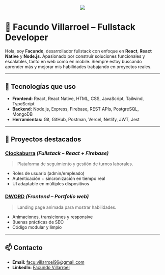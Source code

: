 <p align="center"><img src="https://i.imgur.com/A6bWGFl.gif"/></p>

# 👋 Facundo Villarroel – Fullstack Developer

Hola, soy **Facundo**, desarrollador fullstack con enfoque en **React**, **React Native** y **Node.js**. 
Apasionado por construir soluciones funcionales y escalables, tanto en web como en mobile. 
Siempre estoy buscando aprender más y mejorar mis habilidades trabajando en proyectos reales.

---

## 🚀 Tecnologías que uso
- **Frontend:** React, React Native, HTML, CSS, JavaScript, Tailwind, TypeScript
- **Backend:** Node.js, Express, Firebase, REST APIs, PostgreSQL, MongoDB
- **Herramientas:** Git, GitHub, Postman, Vercel, Netlify, JWT, Jest

---

## 📁 Proyectos destacados

### [Clockaburra](https://github.com/FacundoVillarroel) *(Fullstack – React + Firebase)*
> Plataforma de seguimiento y gestión de turnos laborales.
- Roles de usuario (admin/empleado)
- Autenticación + sincronización en tiempo real
- UI adaptable en múltiples dispositivos

### [DWORD](https://github.com/FacundoVillarroel) *(Frontend – Portfolio web)*
> Landing page animada para mostrar habilidades.
- Animaciones, transiciones y responsive
- Buenas prácticas de SEO
- Código modular y limpio

---

## 📫 Contacto
- **Email:** facu.villarroel96@gmail.com
- **LinkedIn:** [Facundo Villarroel](https://www.linkedin.com/in/facundo-villarroel-391a26236)

